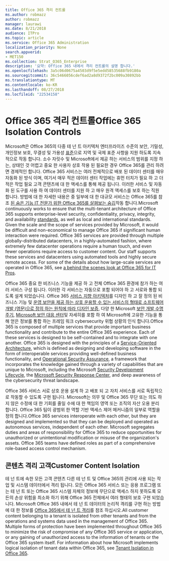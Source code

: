 ```yaml
---
title: Office 365 격리 컨트롤
ms.author: robmazz
author: robmazz
manager: laurawi
ms.date: 8/21/2018
audience: ITPro
ms.topic: article
ms.service: Office 365 Administration
localization_priority: None
search.appverid:
- MET150
ms.collection: Strat_O365_Enterprise
description: '요약: Office 365 내에서 격리 컨트롤의 설명 합니다.'
ms.openlocfilehash: 3a5c06d0675a4503d9f5e5edd58535688fb9180a
ms.sourcegitcommit: 36c5466056cdef6ad2a8d9372f2bc009a30892bb
ms.translationtype: MT
ms.contentlocale: ko-KR
ms.lasthandoff: 08/27/2018
ms.locfileid: "22534158"
---
```

# <a name="office-365-isolation-controls"></a><span data-ttu-id="44ff5-103">Office 365 격리 컨트롤</span><span class="sxs-lookup"><span data-stu-id="44ff5-103">Office 365 Isolation Controls</span></span> 

<span data-ttu-id="44ff5-p101">Microsoft은 Office 365의 다중 테 넌 트 아키텍처 엔터프라이즈 수준의 보안, 기밀성, 개인정보 보호, 무결성 및 가용성 [표준](https://www.microsoft.com/TrustCenter/Compliance?service=Office#Icons)으로 지역 및 국제 표준 사항을 지원 하도록 지속적으로 작동 합니다. 소수 자릿수 및 Microsoft에서 제공 하는 서비스의 범위를 지정 하는, 상태인 것 어렵고 중요 한 사용자 상호 작용 된 필요한 경우 Office 365를 관리 하려면 경제적인 합니다. Office 365 서비스는 여러 전체적으로 배포 된 데이터 센터를 매우 자동화 된 방식 이며, 여기서 매우 적은 데이터 센터 작업에는 휴먼 터치가 필요 하 고 더 적은 작업 필요 고객 콘텐츠에 대 한 액세스를 통해 제공 됩니다. 이러한 서비스 및 자동화 된 도구를 사용 하 여 데이터 센터를 지원 하 고 매우 원격 액세스를 보호 하는 직원 합니다. 방법에 대 한 자세한 내용은 중 일부에 대 한 대규모 서비스는 Office 365를 참조 [된 숨은 기능 IT 전문가 위한 Office 365를 살펴보는 숨김](https://channel9.msdn.com/Events/SharePoint-Conference/2014/SPC202)작동 합니다.</span><span class="sxs-lookup"><span data-stu-id="44ff5-p101">Microsoft continuously works to ensure that the multi-tenant architecture of Office 365 supports enterprise-level security, confidentiality, privacy, integrity, and availability [standards](https://www.microsoft.com/TrustCenter/Compliance?service=Office#Icons), as well as local and international standards. Given the scale and the scope of services provided by Microsoft, it would be difficult and non-economical to manage Office 365 if significant human interaction were required. Office 365 services are provided through multiple globally-distributed datacenters, in a highly-automated fashion, where extremely few datacenter operations require a human touch, and even fewer operations require access to customer content. Our staff supports these services and datacenters using automated tools and highly secure remote access. For some of the details about how large-scale services are operated in Office 365, see [a behind the scenes look at Office 365 for IT Pros](https://channel9.msdn.com/Events/SharePoint-Conference/2014/SPC202).</span></span>

<span data-ttu-id="44ff5-p102">Office 365 중요 한 비즈니스 기능을 제공 하 고 전체 Office 365 환경에 참가 하는 여러 서비스 구성 됩니다. 이러한 각 서비스는 자동으로 포함 되어야 하 고 서로와 통합 되도록 설계 되었습니다. Office 365 [서비스 지향 아키텍처](https://msdn.microsoft.com/library/aa480021.aspx)를 디자인 하 고 잘 정의 된 비즈니스 기능 및 [운영 보안을 제공 하는 상호 운용할 수 있는 서비스의 형태로 소프트웨어 개발 (영문)으로 정의 하는 원칙에 따라 디자인 보증](http://www.microsoft.com/download/details.aspx?id=40872), 다양 한 Microsoft [보안 개발 수명 주기](https://www.microsoft.com/sdl/default.aspx), [Microsoft 보안 대응 센터](https://technet.microsoft.com/library/dn440717.aspx)및 자세히를 포함 하 여 Microsoft에 고유한 기능을 통해 얻은 정보를 통합 하는 프레임 워크 cybersecurity 위협 상황의 인식 합니다.</span><span class="sxs-lookup"><span data-stu-id="44ff5-p102">Office 365 is composed of multiple services that provide important business functionality and contribute to the entire Office 365 experience. Each of these services is designed to be self-contained and to integrate with one another. Office 365 is designed with the principles of a [Service-Oriented Architecture](https://msdn.microsoft.com/library/aa480021.aspx), which is defined as designing and developing software in the form of interoperable services providing well-defined business functionality, and [Operational Security Assurance](http://www.microsoft.com/download/details.aspx?id=40872), a framework that incorporates the knowledge gained through a variety of capabilities that are unique to Microsoft, including the Microsoft [Security Development Lifecycle](https://www.microsoft.com/sdl/default.aspx), the [Microsoft Security Response Center](https://technet.microsoft.com/library/dn440717.aspx), and deep awareness of the cybersecurity threat landscape.</span></span>

<span data-ttu-id="44ff5-p103">Office 365 서비스 서로 상호 운용 설계 하 고 배포 되 고 자치 서비스를 서로 독립적으로 작동할 수 있도록 구현 됩니다. Microsoft는 의무 및 Office 365 무단 또는 의도 하지 않은 수정에 대 한 기회를 줄일 수에 대 한 책임의 영역 또는 조직의 자산 오용 분리 합니다. Office 365 팀이 광범위 한 역할 기반 액세스 제어 메커니즘의 일부로 역할을 정의 합니다.</span><span class="sxs-lookup"><span data-stu-id="44ff5-p103">Office 365 services interoperate with each other, but they are designed and implemented so that they can be deployed and operated as autonomous services, independent of each other. Microsoft segregates duties and areas of responsibility for Office 365 to reduce opportunities for unauthorized or unintentional modification or misuse of the organization's assets. Office 365 teams have defined roles as part of a comprehensive role-based access control mechanism.</span></span>

## <a name="customer-content-isolation"></a><span data-ttu-id="44ff5-115">콘텐츠 격리 고객</span><span class="sxs-lookup"><span data-stu-id="44ff5-115">Customer Content Isolation</span></span>
<span data-ttu-id="44ff5-p104">테 넌 트에 속한 모든 고객 콘텐츠 다른 테 넌 트 및 Office 365의 관리에 사용 되는 작업 및 시스템 데이터에서 격리 됩니다. 모든 Office 365 서비스 또는 응용 프로그램 또는 테 넌 트 또는 Office 365 시스템 자체의 정보에 무단으로 액세스 하지 못하도록 모든의 손상 위험을 최소화 하기 위해 Office 365 전체에서 여러 형태의 보호 구현 되었습니다. Microsoft Office 365 내에서 테 넌 트 데이터의 논리적 격리를 구현 하는 방법에 대 한 정보를 [Office 365에서 테 넌 트 격리](office-365-tenant-isolation-overview.md)를 참조 하십시오.</span><span class="sxs-lookup"><span data-stu-id="44ff5-p104">All customer content belonging to a tenant is isolated from other tenants and from the operations and systems data used in the management of Office 365. Multiple forms of protection have been implemented throughout Office 365 to minimize the risk of compromise of any Office 365 service or application, or any gaining of unauthorized access to the information of tenants or the Office 365 system itself. For information about how Microsoft implements logical isolation of tenant data within Office 365, see [Tenant Isolation in Office 365](office-365-tenant-isolation-overview.md).</span></span>
